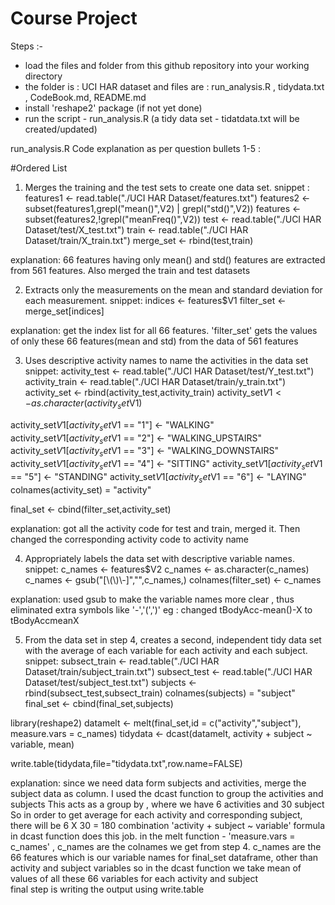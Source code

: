 Course Project
===================

Steps :-
* load the files and folder from this github repository into your working directory
* the folder is : UCI HAR dataset and files are : run_analysis.R , tidydata.txt , CodeBook.md, README.md
* install 'reshape2' package (if not yet done)
* run the script - run_analysis.R (a tidy  data set - tidatdata.txt will be created/updated)

run_analysis.R Code explanation as per question bullets 1-5 :

#Ordered List
1. Merges the training and the test sets to create one data set.
snippet : 
features1 <- read.table("./UCI HAR Dataset/features.txt")
features2 <- subset(features1,grepl("mean()",V2) | grepl("std()",V2))
features <- subset(features2,!grepl("meanFreq()",V2))
test <- read.table("./UCI HAR Dataset/test/X_test.txt")
train <- read.table("./UCI HAR Dataset/train/X_train.txt")
merge_set <- rbind(test,train)

explanation: 
66 features having only mean() and std() features are extracted from 561 features.
Also merged the train and test datasets

2. Extracts only the measurements on the mean and standard deviation for each measurement. 
snippet:
indices <- features$V1
filter_set <- merge_set[indices]

explanation: 
get the index list for all 66 features.
'filter_set' gets the values of only these 66 features(mean and std) from the data of 561 features

3. Uses descriptive activity names to name the activities in the data set
snippet:
activity_test <- read.table("./UCI HAR Dataset/test/Y_test.txt")
activity_train <- read.table("./UCI HAR Dataset/train/y_train.txt")
activity_set <- rbind(activity_test,activity_train)
activity_set$V1 <- as.character(activity_set$V1)

activity_set$V1[activity_set$V1 == "1"] <- "WALKING"
activity_set$V1[activity_set$V1 == "2"] <- "WALKING_UPSTAIRS"
activity_set$V1[activity_set$V1 == "3"] <- "WALKING_DOWNSTAIRS"
activity_set$V1[activity_set$V1 == "4"] <- "SITTING"
activity_set$V1[activity_set$V1 == "5"] <- "STANDING"
activity_set$V1[activity_set$V1 == "6"] <- "LAYING"
colnames(activity_set) = "activity"

final_set <- cbind(filter_set,activity_set)

explanation: 
got all the activity code for test and train, merged it.
Then changed the corresponding activity code to activity name

4. Appropriately labels the data set with descriptive variable names.  
snippet:
c_names <- features$V2
c_names <- as.character(c_names)
c_names <- gsub("[\\(\\)\\-]","",c_names,)
colnames(filter_set) <- c_names

explanation: 
used gsub to make the variable names more clear , thus eliminated extra symbols like '-','(',')'
eg : changed tBodyAcc-mean()-X to tBodyAccmeanX 

5. From the data set in step 4, creates a second, independent tidy data set with the average of each 
variable for each activity and each subject.
snippet:
subsect_train <- read.table("./UCI HAR Dataset/train/subject_train.txt")
subsect_test <- read.table("./UCI HAR Dataset/test/subject_test.txt")
subjects <- rbind(subsect_test,subsect_train)
colnames(subjects) = "subject"
final_set <- cbind(final_set,subjects)

library(reshape2)
datamelt <- melt(final_set,id = c("activity","subject"), measure.vars = c_names)
tidydata <- dcast(datamelt, activity + subject ~ variable, mean)

write.table(tidydata,file="tidydata.txt",row.name=FALSE)

explanation: 
since we need data form subjects and activities, merge the subject data as column.
I used the dcast function to group the activities and subjects 
This acts as a group by , where we have 6 activities and 30 subject
So in order to get average for each activity and corresponding subject, there will be 6 X 30 = 180 combination
'activity + subject ~ variable' formula in dcast function does this job.
in the melt function - 'measure.vars = c_names' , c_names are the colnames we get from step 4.
c_names are the 66 features which is our variable names for final_set dataframe, other than activity and subject variables
so in the dcast function we take mean of values of all these 66 variables for each activity and subject   
final step is writing the output using write.table

